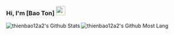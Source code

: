 ### Hi, I'm [Bao Ton] <img src="https://media.giphy.com/media/hvRJCLFzcasrR4ia7z/giphy.gif" width="25px"> 

<img align="left" alt="thienbao12a2's Github Stats" src ="https://github-readme-stats.vercel.app/api?username=thienbao12a2&theme=gotham&show_icons=true)" />
<img align="left" alt="thienbao12a2's Github Most Lang" src = "https://github-readme-stats.vercel.app/api/wakatime?username=willianrod)](https://github.com/anuraghazra/github-readme-stats)" />




